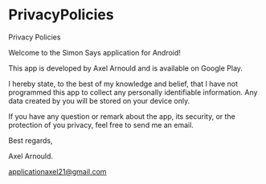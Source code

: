 # PrivacyPolicies
Privacy Policies

Welcome to the Simon Says application for Android!

This app is developed by Axel Arnould and is available on Google Play.

I hereby state, to the best of my knowledge and belief, that I have not programmed this app to collect any personally identifiable information. Any data created by you will be stored on your device only.

If you have any question or remark about the app, its security, or the protection of you privacy, feel free to send me an email.

Best regards,

Axel Arnould.

applicationaxel21@gmail.com

